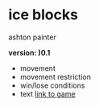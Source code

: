 # ice blocks
ashton painter

**version: )0.1**
* movement
* movement restriction
* win/lose conditions
* text
[link to game](https://github.com/Ashton200911/ice_blocks/tree/main)
